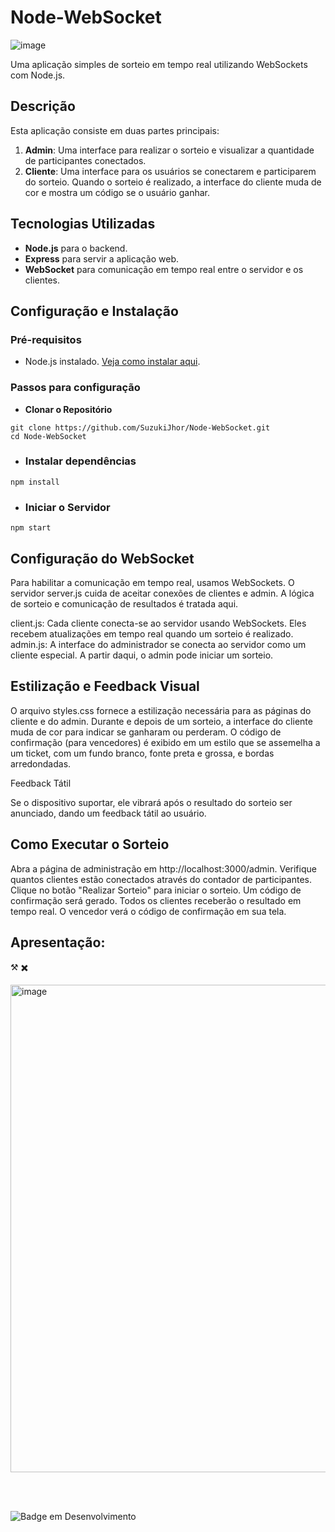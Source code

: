 ﻿# Node-WebSocket

![image](https://github.com/SuzukiJhor/Node.js-WebApi-No-Framework/assets/95131108/d7a32d78-717d-404d-9628-12ec1d3d0bd1)

Uma aplicação simples de sorteio em tempo real utilizando WebSockets com Node.js.

## Descrição

Esta aplicação consiste em duas partes principais:

1. **Admin**: Uma interface para realizar o sorteio e visualizar a quantidade de participantes conectados.
2. **Cliente**: Uma interface para os usuários se conectarem e participarem do sorteio. Quando o sorteio é realizado, a interface do cliente muda de cor e mostra um código se o usuário ganhar.

## Tecnologias Utilizadas

- **Node.js** para o backend.
- **Express** para servir a aplicação web.
- **WebSocket** para comunicação em tempo real entre o servidor e os clientes.

## Configuração e Instalação

### Pré-requisitos

- Node.js instalado. [Veja como instalar aqui](https://nodejs.org/).

### Passos para configuração

- **Clonar o Repositório**

```
git clone https://github.com/SuzukiJhor/Node-WebSocket.git
cd Node-WebSocket
```

- ### Instalar dependências

```
npm install
```
- ### Iniciar o Servidor

```
npm start
```

## Configuração do WebSocket

Para habilitar a comunicação em tempo real, usamos WebSockets. O servidor server.js cuida de aceitar conexões de clientes e admin. A lógica de sorteio e comunicação de resultados é tratada aqui.

client.js: Cada cliente conecta-se ao servidor usando WebSockets. Eles recebem atualizações em tempo real quando um sorteio é realizado.
admin.js: A interface do administrador se conecta ao servidor como um cliente especial. A partir daqui, o admin pode iniciar um sorteio.


## Estilização e Feedback Visual

O arquivo styles.css fornece a estilização necessária para as páginas do cliente e do admin. Durante e depois de um sorteio, a interface do cliente muda de cor para indicar se ganharam ou perderam. O código de confirmação (para vencedores) é exibido em um estilo que se assemelha a um ticket, com um fundo branco, fonte preta e grossa, e bordas arredondadas.

Feedback Tátil

Se o dispositivo suportar, ele vibrará após o resultado do sorteio ser anunciado, dando um feedback tátil ao usuário.

## Como Executar o Sorteio

Abra a página de administração em http://localhost:3000/admin.
Verifique quantos clientes estão conectados através do contador de participantes.
Clique no botão "Realizar Sorteio" para iniciar o sorteio. Um código de confirmação será gerado.
Todos os clientes receberão o resultado em tempo real. O vencedor verá o código de confirmação em sua tela.

## Apresentação:

⚒️
✖️

<img width="780" alt="image" src="https://github.com/SuzukiJhor/Node-WebSocket/assets/95131108/ea85cf20-c04a-4e62-9671-992744601f86">


<br><br>


![Badge em Desenvolvimento](http://img.shields.io/static/v1?label=STATUS&message=EM%20DESENVOLVIMENTO&color=GREEN&style=for-the-badge)


